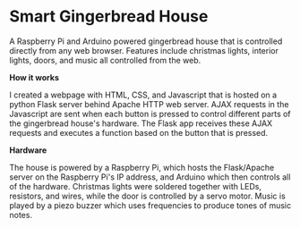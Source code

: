 # Smart Gingerbread House
A Raspberry Pi and Arduino powered gingerbread house that is controlled directly from any web browser. Features include christmas lights, interior lights, doors, and music all controlled from the web. 

**How it works**

I created a webpage with HTML, CSS, and Javascript that is hosted on a python Flask server behind Apache HTTP web server. AJAX requests in the Javascript are sent when each button is pressed to control different parts of the gingerbread house's hardware. The Flask app receives these AJAX requests and executes a function based on the button that is pressed. 

**Hardware**

The house is powered by a Raspberry Pi, which hosts the Flask/Apache server on the Raspberry Pi's IP address, and Arduino which then controls all of the hardware. Christmas lights were soldered together with LEDs, resistors, and wires, while the door is controlled by a servo motor. Music is played by a piezo buzzer which uses frequencies to produce tones of music notes. 

